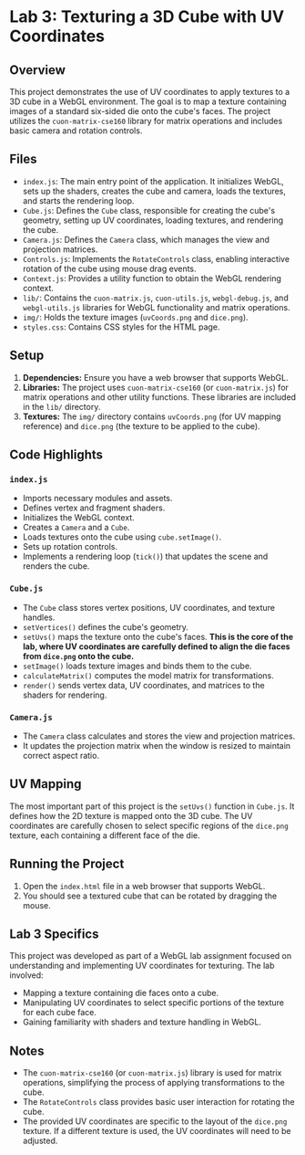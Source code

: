 # Lab 3: Texturing a 3D Cube with UV Coordinates

## Overview

This project demonstrates the use of UV coordinates to apply textures to a 3D cube in a WebGL environment. The goal is to map a texture containing images of a standard six-sided die onto the cube's faces. The project utilizes the `cuon-matrix-cse160` library for matrix operations and includes basic camera and rotation controls.

## Files

* `index.js`: The main entry point of the application. It initializes WebGL, sets up the shaders, creates the cube and camera, loads the textures, and starts the rendering loop.
* `Cube.js`: Defines the `Cube` class, responsible for creating the cube's geometry, setting up UV coordinates, loading textures, and rendering the cube.
* `Camera.js`: Defines the `Camera` class, which manages the view and projection matrices.
* `Controls.js`: Implements the `RotateControls` class, enabling interactive rotation of the cube using mouse drag events.
* `Context.js`: Provides a utility function to obtain the WebGL rendering context.
* `lib/`: Contains the `cuon-matrix.js`, `cuon-utils.js`, `webgl-debug.js`, and `webgl-utils.js` libraries for WebGL functionality and matrix operations.
* `img/`: Holds the texture images (`uvCoords.png` and `dice.png`).
* `styles.css`: Contains CSS styles for the HTML page.

## Setup

1.  **Dependencies:** Ensure you have a web browser that supports WebGL.
2.  **Libraries:** The project uses `cuon-matrix-cse160` (or `cuon-matrix.js`) for matrix operations and other utility functions. These libraries are included in the `lib/` directory.
3.  **Textures:** The `img/` directory contains `uvCoords.png` (for UV mapping reference) and `dice.png` (the texture to be applied to the cube).

## Code Highlights

###   `index.js`

* Imports necessary modules and assets.
* Defines vertex and fragment shaders.
* Initializes the WebGL context.
* Creates a `Camera` and a `Cube`.
* Loads textures onto the cube using `cube.setImage()`.
* Sets up rotation controls.
* Implements a rendering loop (`tick()`) that updates the scene and renders the cube.

###   `Cube.js`

* The `Cube` class stores vertex positions, UV coordinates, and texture handles.
* `setVertices()` defines the cube's geometry.
* `setUvs()` maps the texture onto the cube's faces.  **This is the core of the lab, where UV coordinates are carefully defined to align the die faces from `dice.png` onto the cube.**
* `setImage()` loads texture images and binds them to the cube.
* `calculateMatrix()` computes the model matrix for transformations.
* `render()` sends vertex data, UV coordinates, and matrices to the shaders for rendering.

###   `Camera.js`

* The `Camera` class calculates and stores the view and projection matrices.
* It updates the projection matrix when the window is resized to maintain correct aspect ratio.

## UV Mapping

The most important part of this project is the `setUvs()` function in `Cube.js`. It defines how the 2D texture is mapped onto the 3D cube.  The UV coordinates are carefully chosen to select specific regions of the `dice.png` texture, each containing a different face of the die.

## Running the Project

1.  Open the `index.html` file in a web browser that supports WebGL.
2.  You should see a textured cube that can be rotated by dragging the mouse.

## Lab 3 Specifics

This project was developed as part of a WebGL lab assignment focused on understanding and implementing UV coordinates for texturing. The lab involved:

* Mapping a texture containing die faces onto a cube.
* Manipulating UV coordinates to select specific portions of the texture for each cube face.
* Gaining familiarity with shaders and texture handling in WebGL.

## Notes

* The `cuon-matrix-cse160` (or `cuon-matrix.js`) library is used for matrix operations, simplifying the process of applying transformations to the cube.
* The `RotateControls` class provides basic user interaction for rotating the cube.
* The provided UV coordinates are specific to the layout of the `dice.png` texture. If a different texture is used, the UV coordinates will need to be adjusted.